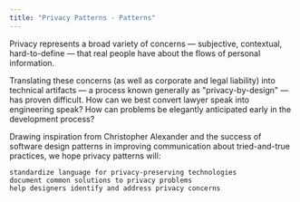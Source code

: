 ```yaml
---
title: "Privacy Patterns - Patterns"
---
```


Privacy represents a broad variety of concerns — subjective, contextual, hard-to-define — that real people have about the flows of personal information.

Translating these concerns (as well as corporate and legal liability) into technical artifacts — a process known generally as "privacy-by-design" — has proven difficult. How can we best convert lawyer speak into engineering speak? How can problems be elegantly anticipated early in the development process?

Drawing inspiration from Christopher Alexander and the success of software design patterns in improving communication about tried-and-true practices, we hope privacy patterns will:

    standardize language for privacy-preserving technologies
    document common solutions to privacy problems
    help designers identify and address privacy concerns

